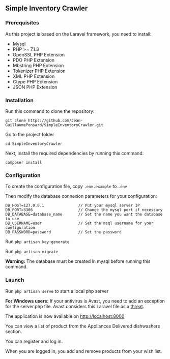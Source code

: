 ## Simple Inventory Crawler

### Prerequisites

As this project is based on the Laravel framework, you need to install:
- Mysql
- PHP >= 7.1.3
- OpenSSL PHP Extension
- PDO PHP Extension
- Mbstring PHP Extension
- Tokenizer PHP Extension
- XML PHP Extension
- Ctype PHP Extension
- JSON PHP Extension

### Installation

Run this command to clone the repository:

```git clone https://github.com/Jean-GuillaumePonsard/SimpleInventoryCrawler.git```

Go to the project folder

```cd SimpleInventoryCrawler```

Next, install the required dependencies by running this command: 

```composer install```

### Configuration

To create the configuration file,
copy ```.env.example``` to ```.env```

Then modify the database connexion parameters for your configuration:

```
DB_HOST=127.0.0.1               // Put your mysql server IP
DB_PORT=3306                    // Change the mysql port if necessary
DB_DATABASE=database_name       // Set the name you want the database to use
DB_USERNAME=user                // Set the msql username for your configuration
DB_PASSWORD=password            // Set the password
```

Run ```php artisan key:generate```

Run ```php artisan migrate```

**Warning:** The database must be created in mysql before running this command.


### Launch

Run ```php artisan serve``` to start a local php server

**For Windows users:** If your antivirus is Avast, you need to add an exception for the server.php file.
Avast considers this Laravel file as a [threat](https://github.com/laravel/framework/issues/23809).

The application is now available on [http://localhost:8000](http://localhost:8000)


You can view a list of product from the Appliances Delivered dishwashers section.

You can register and log in.

When you are logged in, you add and remove products from your wish list.